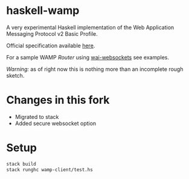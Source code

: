# haskell-wamp

A very experimental Haskell implementation of the Web Application Messaging Protocol v2 Basic Profile.

Official specification available [here](http://wamp-proto.org/spec/).

For a sample WAMP *Router* using [wai-websockets](https://hackage.haskell.org/package/wai-websockets) see examples.

*Warning:* as of right now this is nothing more than an incomplete rough sketch.

# Changes in this fork

* Migrated to stack
* Added secure websocket option

# Setup

```bash
stack build
stack runghc wamp-client/test.hs
```
